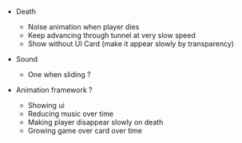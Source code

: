 * Death
  * Noise animation when player dies
  * Keep advancing through tunnel at very slow speed
  * Show <Press R to restart> without UI Card (make it appear slowly by transparency)

* Sound
  * One when sliding ?
* Animation framework ?
  * Showing ui
  * Reducing music over time
  * Making player disappear slowly on death
  * Growing game over card over time